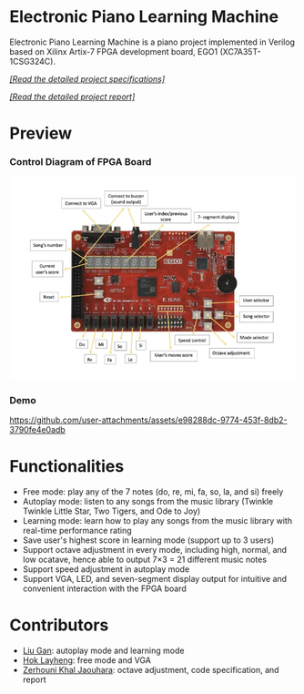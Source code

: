 # Electronic Piano Learning Machine

Electronic Piano Learning Machine is a piano project implemented in Verilog based on Xilinx Artix-7 FPGA development board, EGO1 (XC7A35T-1CSG324C).

[*[Read the detailed project specifications]*](https://github.com/Layheng-Hok/Digital-Piano/blob/main/digital_piano/Project%20Specifications.pdf)

[*[Read the detailed project report]*](https://github.com/Layheng-Hok/Digital-Piano/blob/main/digital_piano/Project%20Report%20-%20Digital%20Piano.pdf)

# Preview

### Control Diagram of FPGA Board
<img src="https://github.com/Layheng-Hok/Digital-Piano/blob/main/resources/control.png">

### Demo
https://github.com/user-attachments/assets/e98288dc-9774-453f-8db2-3790fe4e0adb

# Functionalities
+ Free mode: play any of the 7 notes (do, re, mi, fa, so, la, and si) freely
+ Autoplay mode: listen to any songs from the music library (Twinkle Twinkle Little Star, Two Tigers, and Ode to Joy)
+ Learning mode: learn how to play any songs from the music library with real-time performance rating
+ Save user's highest score in learning mode (support up to 3 users)
+ Support octave adjustment in every mode, including high, normal, and low ocatave, hence able to output 7×3 = 21 different music notes
+ Support speed adjustment in autoplay mode
+ Support VGA, LED, and seven-segment display output for intuitive and convenient interaction with the FPGA board

# Contributors
+ [Liu Gan](https://github.com/gumlau): autoplay mode and learning mode
+ [Hok Layheng](https://github.com/Layheng-Hok): free mode and VGA
+ [Zerhouni Khal Jaouhara](https://github.com/Jouwy): octave adjustment, code specification, and report
  
